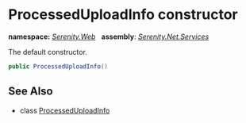 # ProcessedUploadInfo constructor
**namespace:** *[Serenity.Web](../../README.md#serenity.web-namespace)*   **assembly**: *[Serenity.Net.Services](../../README.md)*

The default constructor.

```csharp
public ProcessedUploadInfo()
```

## See Also

* class [ProcessedUploadInfo](../ProcessedUploadInfo.md)